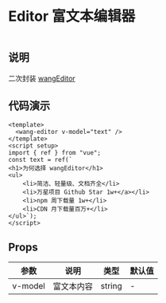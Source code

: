 # Editor 富文本编辑器

<img :src="$withBase('/imgs/editor.jpg')">

## 说明

二次封装 [wangEditor](https://www.wangeditor.com/)

## 代码演示

```vue
<template>
  <wang-editor v-model="text" />
</template>
<script setup>
import { ref } from "vue";
const text = ref(`
<h1>为何选择 wangEditor</h1>
<ul>
    <li>简洁、轻量级、文档齐全</li>
    <li>万星项目 Github Star 1w+</a></li>
    <li>npm 周下载量 1w+</li>
    <li>CDN 月下载量百万+</li>
</ul>`);
</script>
```

## Props

| 参数    | 说明       | 类型   | 默认值 |
| ------- | ---------- | ------ | ------ |
| v-model | 富文本内容 | string | -      |
